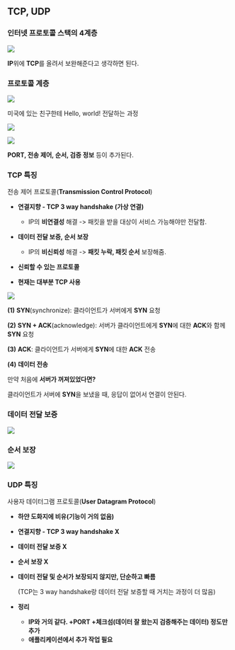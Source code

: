 ## TCP, UDP



### 인터넷 프로토콜 스택의 4계층



![](https://lh5.googleusercontent.com/dC3y3nwYaxgWLJa6y_1o-Jn-A-C1soeEdPtCe-M9T0xyAACAIDMXBtz9XaXNkBaMeooquxOkMv5TGkthYxbjMBpj1uBcgOCvvHqiyEWoGDIN-lbSmFTM_cb5Zg1eGnkc-76TZ6gG)

**IP**위에 **TCP**를 올려서 보완해준다고 생각하면 된다.





### 프로토콜 계층

![](https://lh6.googleusercontent.com/XGTmx5WfuT-rMODF2MKb2yxMIdf7NxOZ0c3PNPOQCWV5PyoLxZzHsFhmpfWnQwhJftcO0qjt18DqxmZwnsvdmLl8YWpgOkSK6cUq7iRgUEANsOwCITgcLMn9LNrtMwHMGnsgLbuR)



미국에 있는 친구한테 Hello, world! 전달하는 과정

![](https://lh5.googleusercontent.com/MUSs6pfwDtTLwf4SKtIrU8-YRbLJ2dWUip-mF0Cc0NzNKozCXlLmMNXHWSguuXYfFAyDpyZRdfIx9miPrRexK_a3fN2iUyTEGKjkPDGszsQQ_bWSO0Qy9b40RMhEXCQDk9EmKubk)





![](https://lh3.googleusercontent.com/KkMfZTYmQ-RdU0PL7Fvv10dSfTRYY7tBA3PQJyzAUPs9r4AufCoRiVaRDoEqm_2QT1m3ezSYjeflSNd3SUUXZxUu00oNwj1jiRtqoBFtG9gy1L2qpUCoUI4fsNufJ4a0WrlJJcYf)



**PORT, 전송 제어, 순서, 검증 정보** 등이 추가된다.





### TCP 특징

전송 제어 프로토콜(**Transmission Control Protocol**)



- **연결지향 - TCP 3 way handshake (가상 연결)**
  - IP의 **비연결성** 해결 -> 패킷을 받을 대상이 서비스 가능해야만 전달함.
- **데이터 전달 보증, 순서 보장**
  - IP의 **비신뢰성** 해결 -> **패킷 누락, 패킷 순서** 보장해줌.



- **신뢰할 수 있는 프로토콜**
- **현재는 대부분 TCP 사용**





![](https://lh4.googleusercontent.com/zYoEP79fnz3wmz02BcfuHESKaY0vZtxpuMuWFjwK1EwNw-8TW9xvC3kqu6n-Ym1s_FioP_5BMlj0yPgACkQjSztfkDjI5JMr2ENNbD1jXQdanrQiDAACOffZDQujlsXPAePNhF10)



**(1)** **SYN**(synchronize): 클라이언트가 서버에게 **SYN** 요청

**(2)** **SYN + ACK**(acknowledge): 서버가 클라이언트에게 **SYN**에 대한 **ACK**와 함께 **SYN** 요청

**(3)** **ACK**: 클라이언트가 서버에게 **SYN**에 대한 **ACK** 전송 

**(4)** **데이터 전송**





만약 처음에 **서버가 꺼져있었다면?**

클라이언트가 서버에 **SYN**을 보냈을 때, 응답이 없어서 연결이 안된다.







### 데이터 전달 보증

![](https://lh3.googleusercontent.com/G9aGhbwUdNOiwlrergFWD2LoatYFLxCW-noT6qROa-SssOduyq00mao1jZ_ukKvjlvJNOrhAJh8MeboSiB2y_maXs8Ri3nqcX27T4jyf8dh93WSUMMTHNvwyVOrVYuxNykI8Bi92)





### 순서 보장

![](https://lh6.googleusercontent.com/l_yqk_XRVnqu6_8PJi0ATp08OFy-bbvay9laef_plVa3Yl05YLdsJRzbe3W48kyr1Kd-_8kKPTi-WTI6XxdgrX7Fpiy1caQiFuZii94IVNqyRV6GoMZh5MJteDi3JKul2q7kJ8x6)





### UDP 특징

사용자 데이터그램 프로토콜(**User Datagram Protocol**)



- **하얀 도화지에 비유(기능이 거의 없음)**

- **연결지향 - TCP 3 way handshake X**

- **데이터 전달 보증 X**

- **순서 보장 X**

- **데이터 전달 및 순서가 보장되지 않지만, 단순하고 빠름**

  (TCP는 3 way handshake랑 데이터 전달 보증할 때 거치는 과정이 더 많음)



- **정리**
  - **IP와 거의 같다. +PORT +체크섬(데이터 잘 왔는지 검증해주는 데이터) 정도만 추가**
  - **애플리케이션에서 추가 작업 필요**